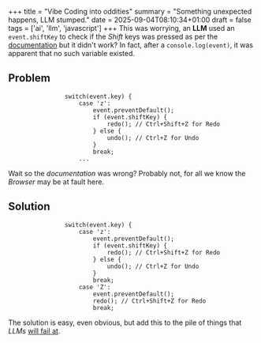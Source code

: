 +++
title = "Vibe Coding into oddities"
summary = "Something unexpected happens, LLM stumped."
date = 2025-09-04T08:10:34+01:00
draft = false
tags = ['ai', 'llm', 'javascript']
+++
This was worrying, an **LLM** used an `event.shiftKey` to check if the *Shift* keys was pressed as per the [documentation](https://developer.mozilla.org/en-US/docs/Web/API/KeyboardEvent/shiftKey)
but it didn't work? In fact, after a `console.log(event)`, it was apparent that no such variable existed.

## Problem
```
                switch(event.key) {
                    case 'z':
                        event.preventDefault();
                        if (event.shiftKey) {
                            redo(); // Ctrl+Shift+Z for Redo
                        } else {
                            undo(); // Ctrl+Z for Undo
                        }
                        break;
                    ...
```

Wait so the *documentation* was wrong? Probably not, for all we know the *Browser* may be at fault here.

## Solution
```
                switch(event.key) {
                    case 'z':
                        event.preventDefault();
                        if (event.shiftKey) {
                            redo(); // Ctrl+Shift+Z for Redo
                        } else {
                            undo(); // Ctrl+Z for Undo
                        }
                        break;
                    case 'Z':
                        event.preventDefault();
                        redo(); // Ctrl+Shift+Z for Redo
                        break;
```

The solution is easy, even obvious, but add this to the pile of things that *LLMs* [will fail at](https://www.youtube.com/watch?v=CeicqHJBKAk).
